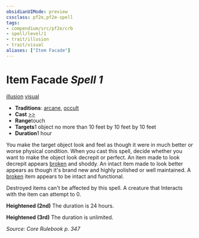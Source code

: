 ```yaml
---
obsidianUIMode: preview
cssclass: pf2e,pf2e-spell
tags:
- compendium/src/pf2e/crb
- spell/level/1
- trait/illusion
- trait/visual
aliases: ["Item Facade"]
---
```

# Item Facade *Spell 1*   
[illusion](/rules/traits/illusion.md)  [visual](/rules/traits/visual.md)  

- **Traditions**: [arcane](/rules/traits/arcane.md), [occult](/rules/traits/occult.md)
- **Cast** [>>](/rules/core-rulebook/chapter-9-playing-the-game.md#Actions "Two-Action") 
- **Range**touch
- **Targets**1 object no more than 10 feet by 10 feet by 10 feet
- **Duration**1 hour

You make the target object look and feel as though it were in much better or worse physical condition. When you cast this spell, decide whether you want to make the object look decrepit or perfect. An item made to look decrepit appears [broken](/rules/conditions.md#Broken) and shoddy. An intact item made to look better appears as though it's brand new and highly polished or well maintained. A [broken](/rules/conditions.md#Broken) item appears to be intact and functional.

Destroyed items can't be affected by this spell. A creature that Interacts with the item can attempt to 0.

**Heightened (2nd)** The duration is 24 hours.

**Heightened (3rd)** The duration is unlimited.

*Source: Core Rulebook p. 347*